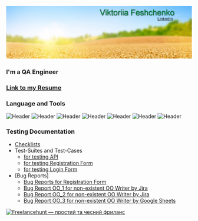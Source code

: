 [![header](https://github.com/VikaFeshch/VikaFeshch/blob/main/assets/for%20git.jpg)](https://www.linkedin.com/in/viktoriia-feshchenko-312bbb246/)

### I'm a QA Engineer

### [Link to my Resume]([https://drive.google.com/file/d/1Hy8fD_Skf6_AI6MJUhdraoP_rXWVgc8V/view?usp=share_link](https://drive.google.com/file/d/1o-2_tU0O09cg-suPWw4cx3v0V_wMYckB/view?usp=sharing))

### Language and Tools
![Header](https://img.shields.io/badge/Jira-090909?style=for-the-badge&logo=jira&logoColor=136be1)
![Header](https://img.shields.io/badge/TestRail-090909?style=for-the-badge&logo=&logoColor=71b556)
![Header](https://img.shields.io/badge/Postman-090909?style=for-the-badge&logo=postman&logoColor=f76935)
![Header](https://img.shields.io/badge/Github-090909?style=for-the-badge&logo=github&logoColor=8cc4d7)
![Header](https://img.shields.io/badge/MySQL-090909?style=for-the-badge&logo=mysql&logoColor=00618a)
![Header](https://img.shields.io/badge/DevTools-090909?style=for-the-badge&logo=googlechrome&logoColor=2674f2)
![Header](https://img.shields.io/badge/Figma-090909?style=for-the-badge&logo=figma&logoColor=7d5fa6)

### Testing Documentation

- [Checklists](https://docs.google.com/spreadsheets/d/1blgqwT6BRaHxZSh6S0pBE3rJRYaIIVw5U_7WfnozEVw/edit?usp=share_link)
- Test-Suites and Test-Cases
  * [for testing API](https://github.com/VikaFeshch/portfolio-QA.git)
  * [for testing Registration Form](https://github.com/VikaFeshch/test-cases-for-registration-form.git)
  * [for testing Login Form](https://docs.google.com/spreadsheets/d/1B5BVNMqF1wvFZhyQzTRZqrtHeavaiLCt7YxkGT3XMHM/edit?usp=sharing)
- [Bug Reports]
  * [Bug Reports for Registration Form ](https://docs.google.com/spreadsheets/d/1RdZ2P0deSJBa9SdDjbMgaV5EdtHFYSDHuINDdRZ_gik/edit?usp=share_link)
  * [Bug Report OO_1 for non-existent OO Writer by Jira](https://drive.google.com/file/d/1EIy1cSJ4Tp_6Q_b6eAoFDi8iDZSrAV6Q/view?usp=share_link)
  * [Bug Report OO_2 for non-existent OO Writer by Jira](https://drive.google.com/file/d/1LT7xm7m85gygCPML_Zk9dGc9jmAptAaD/view?usp=share_link)
  * [Bug Report OO_3 for non-existent OO Writer by Google Sheets](https://docs.google.com/spreadsheets/d/1xAylshaCPus_6k76rwnf31_1i1WjGgr4DlVz5l1RXBQ/edit?usp=share_link)

<a href="https://freelancehunt.com/freelancer/vikafeshch.html?from=shield&r=GdYEm" target="_blank"><img src="https://freelancehunt.com/shields/display/id/1340733/type/rating?style=social&amp;lang=uk&amp;showName=1" alt="Freelancehunt — простий та чесний фриланс"></a>


